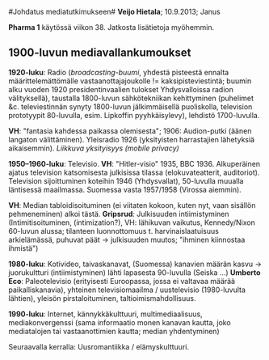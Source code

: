 #Johdatus mediatutkimukseen#
**Veijo Hietala**; 10.9.2013; Janus

**Pharma 1** käytössä viikon 38. Jatkosta lisätietoja myöhemmin.

## 1900-luvun mediavallankumoukset ##

**1920-luku**: Radio (*broadcasting-buumi*, yhdestä pisteestä ennalta määrittelemättömälle vastaanottajajoukolle != kaksipisteviestintä; buumin alku vuoden 1920 presidentinvaalien tulokset Yhdysvalloissa radion välityksellä), taustalla 1800-luvun sähkötekniikan kehittyminen (puhelimet &amp;c. televiestinnän synyty 1800-luvun jälkimmäisellä puoliskolla, television prototyypit 80-luvulla, esim. Lipkoffin pyyhkäisylevy), lehdistö 1700-luvulla. 

**VH**: "fantasia kahdessa paikassa olemisesta"; 1906: Audion-putki (äänen langaton välittäminen). Yleisradio 1926 (yksityisten harrastajien lähetyksiä aikaisemmin). *Liikkuva yksityisyys (mobile privacy)*

**1950&ndash;1960-luku**: Televisio. **VH**: "Hitler-visio" 1935, BBC 1936. Alkuperäinen ajatus television katsomisesta julkisissa tilassa (elokuvateatterit, auditoriot). Television sijoittuminen koteihin 1946 (Yhdysvallat), 50-luvulla muualla läntisessä maailmassa. Suomessa vasta 1957/1958 (Virossa aiemmin). 

**VH**: Median tabloidisoituminen (ei viitaten kokoon, kuten nyt, vaan sisällön pehmeneminen) alkoi tästä. **Gripsrud**: Julkisuuden intiimistyminen (Intimitisoituminen, (intimization?), VH: lähikuvan vaikutus, Kennedy/Nixon 60-luvun alussa; tilanteen luonnottomuus t. harvinaislaatuisuus arkielämässä, puhuvat päät &rarr; julkisuuden muutos; "ihminen kiinnostaa ihmistä")

**1980-luku**: Kotivideo, taivaskanavat, (Suomessa) kanavien määrän kasvu &rarr; juorukultturi (intiimistyminen) lähti lapasesta 90-luvulla (Seiska &hellip;) **Umberto Eco**: Paleotelevisio (erityisesti Euroopassa, jossa ei valtavaa määrää paikalliskanavia), yhteinen televisiomaailma / uustelevisio (1980-luvulta lähtien), yleisön pirstaloituminen, taltioimismahdollisuus. 

**1990-luku**: Internet, kännykkäkulttuuri, multimediaalisuus, mediakonvergenssi (sama informaatio monen kanavan kautta, joko mediatalojen tai vastaanottimien kautta; median
yhdentyminen)

Seuraavalla kerralla: Uusromantiikka / elämyskulttuuri.









